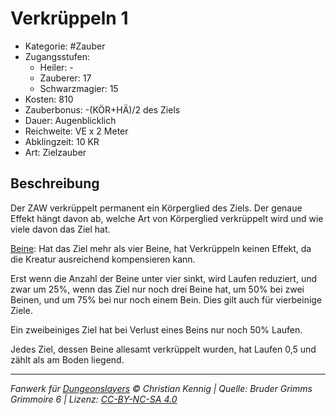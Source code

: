 # Verkrüppeln 1

- Kategorie: #Zauber
- Zugangsstufen:
  - Heiler: -
  - Zauberer: 17
  - Schwarzmagier: 15
- Kosten: 810
- Zauberbonus: -(KÖR+HÄ)/2 des Ziels
- Dauer: Augenblicklich
- Reichweite: VE x 2 Meter
- Abklingzeit: 10 KR
- Art: Zielzauber

## Beschreibung

Der ZAW verkrüppelt permanent ein Körperglied des Ziels. Der genaue Effekt hängt davon ab, welche Art von Körperglied verkrüppelt wird und wie viele davon das Ziel hat.

<u>Beine</u>: Hat das Ziel mehr als vier Beine, hat Verkrüppeln keinen Effekt, da die Kreatur ausreichend kompensieren kann.

Erst wenn die Anzahl der Beine unter vier sinkt, wird Laufen reduziert, und zwar um 25%, wenn das Ziel nur noch drei Beine hat, um 50% bei zwei Beinen, und um 75% bei nur noch einem Bein. Dies gilt auch für vierbeinige Ziele.

Ein zweibeiniges Ziel hat bei Verlust eines Beins nur noch 50% Laufen.

Jedes Ziel, dessen Beine allesamt verkrüppelt wurden, hat Laufen 0,5 und zählt als am Boden liegend.

---

_Fanwerk für [Dungeonslayers](https://www.dungeonslayers.net/) © Christian Kennig | Quelle: Bruder Grimms Grimmoire 6 | Lizenz: [CC-BY-NC-SA 4.0](https://creativecommons.org/licenses/by-nc-sa/4.0/deed.de)_
